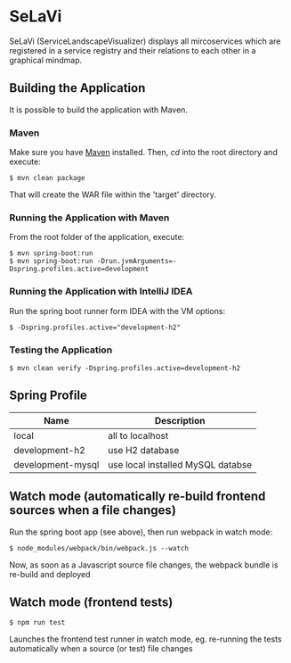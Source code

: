 # SeLaVi
SeLaVi (ServiceLandscapeVisualizer) displays all mircoservices which are registered in a service registry and their relations to each other in a graphical mindmap.

## Building the Application

It is possible to build the application with Maven.

### Maven

Make sure you have [Maven](http://maven.apache.org/ "Maven") installed.
Then, *cd* into the root directory and execute:

	$ mvn clean package

That will create the WAR file within the 'target' directory.

### Running the Application with Maven

From the root folder of the application, execute:

	$ mvn spring-boot:run
	$ mvn spring-boot:run -Drun.jvmArguments=-Dspring.profiles.active=development
	
### Running the Application with IntelliJ IDEA

Run the spring boot runner form IDEA with the VM options:
 
    $ -Dspring.profiles.active="development-h2" 

### Testing the Application

    $ mvn clean verify -Dspring.profiles.active=development-h2

## Spring Profile
| Name | Description |
| ----------- | ----------- |
| local | all to localhost  |
| development-h2 | use H2 database|
| development-mysql | use local installed MySQL databse |

## Watch mode (automatically re-build frontend sources when a file changes)

Run the spring boot app (see above), then run webpack in watch mode:

    $ node_modules/webpack/bin/webpack.js --watch
    
Now, as soon as a Javascript source file changes, the webpack bundle is re-build and deployed 

## Watch mode (frontend tests)

    $ npm run test
    
Launches the frontend test runner in watch mode, eg. re-running the tests automatically when a source (or test) file changes
